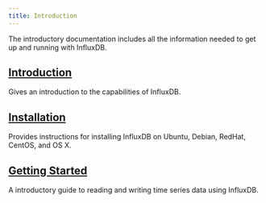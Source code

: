 ```yaml
---
title: Introduction
---
```


The introductory documentation includes all the information needed to get up and running with InfluxDB.

## [Introduction](introduction.html)

Gives an introduction to the capabilities of InfluxDB.

## [Installation](installation.html)

Provides instructions for installing InfluxDB on Ubuntu, Debian, RedHat, CentOS, and OS X.

## [Getting Started](getting_started.html)

A introductory guide to reading and writing time series data using InfluxDB.